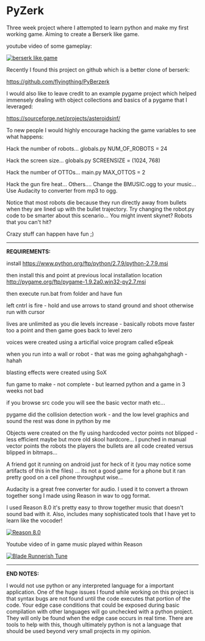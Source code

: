 **PyZerk**
===================
Three week project where I attempted to learn python and make my first working game.  Aiming to create a Berserk like game.  

youtube video of some gameplay:

[![berserk like game](https://img.youtube.com/vi/7LbB4dXbi1Q/0.jpg)](https://www.youtube.com/watch?v=7LbB4dXbi1Q "berserk like game uses pygame lib")

<!-- example on how to embed youtube video thumbnail -->
<!-- view youtube webpage source of video search for thumbnail to eventually find video ID -->
<!-- [![Everything Is AWESOME](https://img.youtube.com/vi/StTqXEQ2l-Y/0.jpg)](https://www.youtube.com/watch?v=StTqXEQ2l-Y "Everything Is AWESOME") -->

Recently I found this project on github which is a better clone of berserk: 

https://github.com/flyingthing/PyBerzerk

I would also like to leave credit to an example pygame project which helped immensely dealing 
with object collections and basics of a pygame that I leveraged:

https://sourceforge.net/projects/asteroidsinf/

To new people I would highly encourage hacking the game variables to see what happens:

Hack the number of robots...
globals.py
NUM_OF_ROBOTS = 24

Hack the screen size...
globals.py
SCREENSIZE = (1024, 768)

Hack the number of OTTOs...
main.py
MAX_OTTOS = 2

Hack the gun fire heat... Others....  Change the BMUSIC.ogg to your music...  Use Audacity to converter from mp3 to ogg.

Notice that most robots die because they run directly away from bullets when they are lined up with the bullet trajectory.  Try changing the robot.py code to be smarter about this scenario...  You might invent skynet?  Robots that you can't hit?

Crazy stuff can happen have fun ;)

----------

**REQUIREMENTS:**

install
https://www.python.org/ftp/python/2.7.9/python-2.7.9.msi

then install this and point at previous local installation location
http://pygame.org/ftp/pygame-1.9.2a0.win32-py2.7.msi

then execute run.bat from folder and have fun

left cntrl is fire - hold and use arrows to stand ground and shoot 
otherwise run with cursor

lives are unlimited
as you die levels increase - basically robots move faster too a point and then
game goes back to level zero 

voices were created using a articifial voice program called eSpeak

when you run into a wall or robot - that was me going aghahgahghagh - hahah

blasting effects were created using SoX

fun game to make - not complete - but learned python and a game in 3 weeks not bad 

if you browse src code you will see the basic vector math etc... 

pygame did the collision detection work - and the low level graphics and sound the rest was done
in python by me

Objects were created on the fly using hardcoded vector points
not blipped - less efficient maybe but more old skool hardcore...  I punched in manual
vector points
the robots the players the bullets are all code created versus blipped in bitmaps...

A friend got it running on android just for heck of it (you may notice some artifacts of this in the files) ... its not a good game for a phone but it ran pretty good on a cell phone throughput wise...

Audacity is a great free converter for audio.  I used it to convert a thrown together song I made using Reason in wav to ogg format.

I used Reason 8.0 it's pretty easy to throw together music that doesn't sound bad with it.  Also, includes many sophisticated tools that I have yet to learn like the vocoder!

[![Reason 8.0](https://img.youtube.com/vi/hl9MNgJAbXc/0.jpg)](https://www.youtube.com/watch?v=hl9MNgJAbXc "Reason 8.0")

Youtube video of in game music played within Reason

[![Blade Runnerish Tune](https://img.youtube.com/vi/neFVcz5PFRA/0.jpg)](https://www.youtube.com/watch?v=neFVcz5PFRA "Blade Runnerish Tune")

----------

**END NOTES:**

I would not use python or any interpreted language for a important application.  One of the huge issues I found while working on this project is that syntax bugs are not found until the code executes that portion of the code.  Your edge case conditions that could be exposed during basic compilation with other languages will go unchecked with a python project.  They will only be found when the edge case occurs in real time.  There are tools to help with this, though ultimately python is not a language that should be used beyond very small projects in my opinion.  
